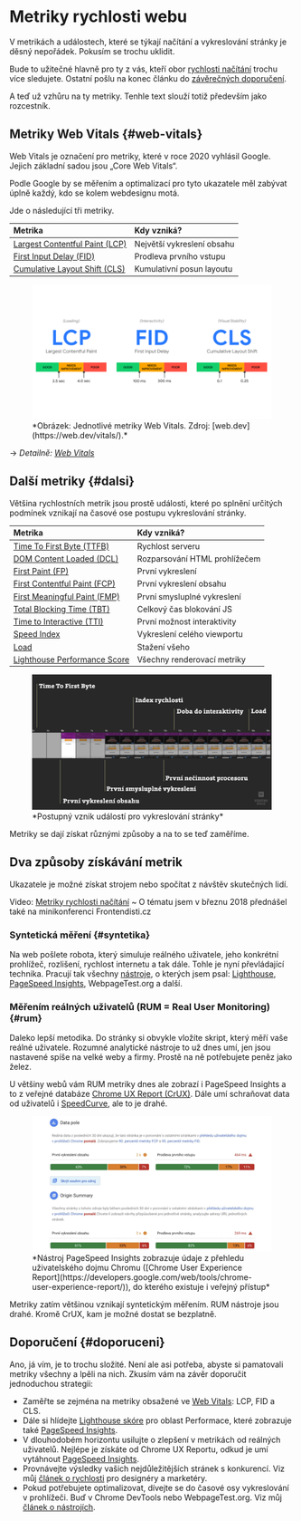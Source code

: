 # Metriky rychlosti webu

V metrikách a událostech, které se týkají načítání a vykreslování stránky je děsný nepořádek. Pokusím se trochu uklidit.

Bude to užitečné hlavně pro ty z vás, kteří obor [rychlosti načítání](https://www.vzhurudolu.cz/rychlost-nacitani) trochu více sledujete. Ostatní pošlu na konec článku do [závěrečných doporučení](#doporuceni).

A teď už vzhůru na ty metriky. Tenhle text slouží totiž především jako rozcestník.

## Metriky Web Vitals {#web-vitals}

Web Vitals je označení pro metriky, které v roce 2020 vyhlásil Google. Jejich základní sadou jsou „Core Web Vitals“. 

Podle Google by se měřením a optimalizací pro tyto ukazatele měl zabývat úplně každý, kdo se kolem webdesignu motá.

Jde o následující tři metriky.

<div class="rwd-scrollable f-6"  markdown="1">

| Metrika                                        |  Kdy vzniká?                  |
|:-----------------------------------------------|:------------------------------|
| [Largest Contentful Paint (LCP)](metrika-lcp.md) | Největší vykreslení obsahu  |
| [First Input Delay (FID)](metrika-fid.md)      | Prodleva prvního vstupu     |
| [Cumulative Layout Shift (CLS)](metrika-cls.md) | Kumulativní posun layoutu    |

</div>

<figure>
<img src="../dist/images/original/web-vitals.png" alt="Jednotlivé metriky Web Vitals">
<figcaption markdown="1">
*Obrázek: Jednotlivé metriky Web Vitals. Zdroj: [web.dev](https://web.dev/vitals/).*
</figcaption>
</figure>

→ *Detailně: [Web Vitals](web-vitals.md)*

## Další metriky {#dalsi}

Většina rychlostních metrik jsou prostě události, které po splnění určitých podmínek vznikají na časové ose postupu vykreslování stránky.

<div class="rwd-scrollable f-6"  markdown="1">

| Metrika                                        |  Kdy vzniká?                  |
|:-----------------------------------------------|:------------------------------|
| [Time To First Byte (TTFB)](ttfb.md)           | Rychlost serveru              |
| [DOM Content Loaded (DCL)](udalost-dcl.md)     | Rozparsování HTML prohlížečem |
| [First Paint (FP)](metrika-fp.md)              | První vykreslení              |
| [First Contentful Paint (FCP)](metrika-fcp.md) | První vykreslení obsahu       |
| [First Meaningful Paint (FMP)](metrika-fmp.md) | První smysluplné vykreslení   |
| [Total Blocking Time (TBT)](metrika-tbt.md)    | Celkový čas blokování JS      |
| [Time to Interactive (TTI)](metrika-tti.md)    | První možnost interaktivity   |
| [Speed Index](speedindex.md)                   | Vykreslení celého viewportu   |
| [Load](load.md)                                | Stažení všeho                 |
| [Lighthouse Performance Score](metrika-lps.md) | Všechny renderovací metriky   |

</div>

<figure>
<img src="../dist/images/original/metriky-rychlosti.jpg" alt="">
<figcaption markdown="1">
*Postupný vznik událostí pro vykreslování stránky*
</figcaption>
</figure>

Metriky se dají získat různými způsoby a na to se teď zaměříme.

## Dva způsoby získávání metrik

Ukazatele je možné získat strojem nebo spočítat z návštěv skutečných lidí.

<p class="video">
Video: <a href="https://www.youtube.com/watch?v=fR9n_yi050g">Metriky rychlosti načítání</a> ~ O tématu jsem v březnu 2018 přednášel také na minikonferenci Frontendisti.cz
</p>

### Syntetická měření {#syntetika}

Na web pošlete robota, který simuluje reálného uživatele, jeho konkrétní prohlížeč, rozlišení, rychlost internetu a tak dále. Tohle je nyní převládající technika. Pracují tak všechny [nástroje](rychlost-nastroje.md), o kterých jsem psal: [Lighthouse](lighthouse.md), [PageSpeed Insights](pagespeed-insights.md), WebpageTest.org a další.

<!-- AdSnippet -->

### Měřením reálných uživatelů (RUM = Real User Monitoring) {#rum}

Daleko lepší metodika. Do stránky si obvykle vložíte skript, který měří vaše reálné uživatele. Rozumné analytické nástroje to už dnes umí, jen jsou nastavené spíše na velké weby a firmy. Prostě na ně potřebujete peněz jako želez.

U většiny webů vám RUM metriky dnes ale zobrazí i PageSpeed Insights a to z veřejné databáze [Chrome UX Report (CrUX)](chrome-ux-report.md). Dále umí schraňovat data od uživatelů i [SpeedCurve](speedcurve.md), ale to je drahé.

<figure>
<img src="../dist/images/original/pagespeed-insights-crux.jpg" alt="">
<figcaption markdown="1">
*Nástroj PageSpeed Insights zobrazuje údaje z přehledu uživatelského dojmu Chromu ([Chrome User Experience Report](https://developers.google.com/web/tools/chrome-user-experience-report/)), do kterého existuje i veřejný přístup*
</figcaption>
</figure>

Metriky zatím většinou vznikají syntetickým měřením. RUM nástroje jsou drahé. Kromě CrUX, kam je možné dostat se bezplatně.

## Doporučení {#doporuceni}

Ano, já vím, je to trochu složité. Není ale asi potřeba, abyste si pamatovali metriky všechny a lpěli na nich. Zkusím vám na závěr doporučit jednoduchou strategii:

- Zaměřte se zejména na metriky obsažené ve [Web Vitals](web-vitals.md): LCP, FID a CLS.
- Dále si hlídejte [Lighthouse skóre](metrika-lps.md) pro oblast Performace, které zobrazuje také [PageSpeed Insights](pagespeed-insights.md).
- V dlouhodobém horizontu usilujte o zlepšení v metrikách od reálných uživatelů. Nejlépe je získáte od Chrome UX Reportu, odkud je umí vytáhnout [PageSpeed Insights](pagespeed-insights.md).
- Provnávejte výsledky vašich nejdůležitějších stránek s konkurencí. Viz můj [článek o rychlosti](rychlost-designeri.md) pro designéry a marketéry.
- Pokud potřebujete optimalizovat, dívejte se do časové osy vykreslování v prohlížeči. Buď v Chrome DevTools nebo WebpageTest.org. Viz můj [článek o nástrojích](rychlost-nastroje.md).

<!-- AdSnippet -->

